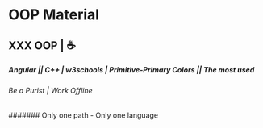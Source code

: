 # OOP Material
## XXX OOP | ☕
##### Angular || C++ | w3schools | Primitive-Primary Colors || The most used
###### Be a Purist | Work Offline
####### Only one path - Only one language
